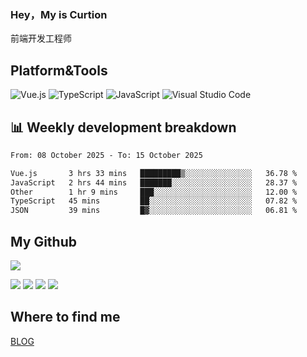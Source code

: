 ### Hey，My is Curtion
前端开发工程师
## Platform&Tools

![Vue.js](https://img.shields.io/badge/-Vue.js-4FC08D?style=flat-square&logo=Vue.js&logoColor=white)
![TypeScript](https://img.shields.io/badge/-TypeScript-007ACC?style=flat-square&logo=typescript&logoColor=white)
![JavaScript](https://img.shields.io/badge/-JavaScript-F7DF1E?style=flat-square&logo=javascript&logoColor=black)
![Visual Studio Code](https://img.shields.io/badge/-VSCode-007ACC?style=flat-square&logo=Visual-Studio-Code&logoColor=white)

## 📊 Weekly development breakdown

<!--START_SECTION:waka-->

```txt
From: 08 October 2025 - To: 15 October 2025

Vue.js       3 hrs 33 mins   █████████▒░░░░░░░░░░░░░░░   36.78 %
JavaScript   2 hrs 44 mins   ███████░░░░░░░░░░░░░░░░░░   28.37 %
Other        1 hr 9 mins     ███░░░░░░░░░░░░░░░░░░░░░░   12.00 %
TypeScript   45 mins         ██░░░░░░░░░░░░░░░░░░░░░░░   07.82 %
JSON         39 mins         █▓░░░░░░░░░░░░░░░░░░░░░░░   06.81 %
```

<!--END_SECTION:waka-->

## My Github

![](http://github-profile-summary-cards.vercel.app/api/cards/profile-details?username=curtion&theme=nord_bright)

![](http://github-profile-summary-cards.vercel.app/api/cards/stats?username=curtion&theme=nord_bright)
![](http://github-profile-summary-cards.vercel.app/api/cards/productive-time?username=curtion&theme=nord_bright&utcOffset=8)
![](http://github-profile-summary-cards.vercel.app/api/cards/repos-per-language?username=curtion&theme=nord_bright)
![](http://github-profile-summary-cards.vercel.app/api/cards/most-commit-language?username=curtion&theme=nord_bright)

## Where to find me

[BLOG](https://blog.3gxk.net)
